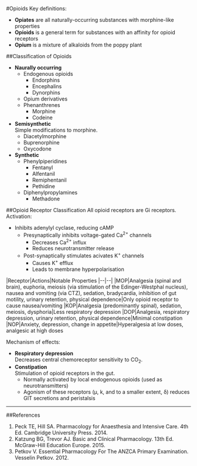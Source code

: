 #Opioids
Key definitions:
* **Opiates** are all naturally-occurring substances with morphine-like properties
* **Opioids** is a general term for substances with an affinity for opioid receptors
* **Opium** is a mixture of alkaloids from the poppy plant

##Classification of Opioids
* **Naurally occurring**  
    * Endogenous opioids
        * Endorphins
        * Encephalins
        * Dynorphins
    * Opium derivatives
    * Phenanthrenes
        * Morphine
        * Codeine
* **Semisynthetic**  
Simple modifications to morphine.
    * Diacetylmorphine
    * Buprenorphine
    * Oxycodone
* **Synthetic**
    * Phenylpiperidines
        * Fentanyl
        * Alfentanil
        * Remiphentanil
        * Pethidine
    * Diphenylpropylamines
        * Methadone

##Opioid Receptor Classification
All opioid receptors are Gi receptors. Activation:
* Inhibits adenylyl cyclase, reducing cAMP
    * Presynaptically inhibits voltage-gated Ca<sup>2+</sup> channels
        * Decreases Ca<sup>2+</sup> influx
        * Reduces neurotransmitter release
    * Post-synaptically stimulates acivates K<sup>+</sup> channels
        * Causes K<sup>+</sup> efflux
        * Leads to membrane hyperpolarisation

|Receptor|Actions|Notable Properties
|--|--|
|MOP|Analgesia (spinal and brain), euphoria, meiosis (via stimulation of the Edinger-Westphal nucleus), nausea and vomiting (via CTZ), sedation, bradycardia, inhibition of gut motility, urinary retention, physical dependence|Only opioid receptor to cause nausea/vomiting
|KOP|Analgesia (predominantly spinal), sedation, meiosis, dysphoria|Less respiratory depression
|DOP|Analgesia, respiratory depression, urinary retention, physical dependence|Minimal constipation
|NOP|Anxiety, depression, change in appetite|Hyperalgesia at low doses, analgesic at high doses

Mechanism of effects:
* **Respiratory depression**  
Decreases central chemoreceptor sensitivity to CO<sub>2</sub>.
* **Constipation**  
Stimulation of opioid receptors in the gut.
    * Normally activated by local endogenous opioids (used as neurotransmitters)
    * Agonism of these receptors (µ, k, and to a smaller extent, δ) reduces GIT secretions and peristalsis

---

##References
1. Peck TE, Hill SA. Pharmacology for Anaesthesia and Intensive Care. 4th Ed. Cambridge University Press. 2014.  
2. Katzung BG, Trevor AJ. Basic and Clinical Pharmacology. 13th Ed. McGraw-Hill Education Europe. 2015.
3. Petkov V. Essential Pharmacology For The ANZCA Primary Examination. Vesselin Petkov. 2012.